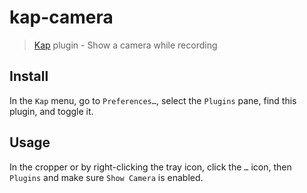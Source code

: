 # kap-camera

> [Kap](https://github.com/wulkano/kap) plugin - Show a camera while recording

## Install

In the `Kap` menu, go to `Preferences…`, select the `Plugins` pane, find this plugin, and toggle it.

## Usage

In the cropper or by right-clicking the tray icon, click the `…` icon, then `Plugins` and make sure `Show Camera` is enabled.
